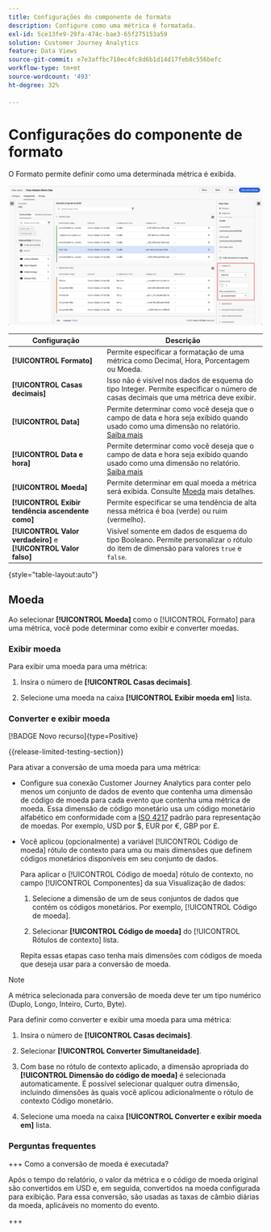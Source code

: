 ```yaml
---
title: Configurações do componente de formato
description: Configure como uma métrica é formatada.
exl-id: 5ce13fe9-29fa-474c-bae3-65f275153a59
solution: Customer Journey Analytics
feature: Data Views
source-git-commit: e7e3affbc710ec4fc8d6b1d14d17feb8c556befc
workflow-type: tm+mt
source-wordcount: '493'
ht-degree: 32%

---
```


# Configurações do componente de formato

O Formato permite definir como uma determinada métrica é exibida.

![Configurações de formato](../assets/format-settings.png)

| Configuração | Descrição |
| --- | --- |
| **[!UICONTROL Formato]** | Permite especificar a formatação de uma métrica como Decimal, Hora, Porcentagem ou Moeda. |
| **[!UICONTROL Casas decimais]** | Isso não é visível nos dados de esquema do tipo Integer. Permite especificar o número de casas decimais que uma métrica deve exibir. |
| **[!UICONTROL Data]** | Permite determinar como você deseja que o campo de data e hora seja exibido quando usado como uma dimensão no relatório. [Saiba mais](../../use-cases/data-views/data-views-usecases.md#date-and-date-time-use-cases) |
| **[!UICONTROL Data e hora]** | Permite determinar como você deseja que o campo de data e hora seja exibido quando usado como uma dimensão no relatório. [Saiba mais](../../use-cases/data-views/data-views-usecases.md#date-and-date-time-use-cases) |
| **[!UICONTROL Moeda]** | Permite determinar em qual moeda a métrica será exibida. Consulte [Moeda](#currency) mais detalhes. |
| **[!UICONTROL Exibir tendência ascendente como]** | Permite especificar se uma tendência de alta nessa métrica é boa (verde) ou ruim (vermelho). |
| **[!UICONTROL Valor verdadeiro]** e **[!UICONTROL Valor falso]** | Visível somente em dados de esquema do tipo Booleano. Permite personalizar o rótulo do item de dimensão para valores `true` e `false`. |

{style="table-layout:auto"}


## Moeda

Ao selecionar **[!UICONTROL Moeda]** como o [!UICONTROL Formato] para uma métrica, você pode determinar como exibir e converter moedas.

### Exibir moeda

Para exibir uma moeda para uma métrica:

1. Insira o número de **[!UICONTROL Casas decimais]**.

2. Selecione uma moeda na caixa **[!UICONTROL Exibir moeda em]** lista.


### Converter e exibir moeda

[!BADGE Novo recurso]{type=Positive}

{{release-limited-testing-section}}

Para ativar a conversão de uma moeda para uma métrica:

- Configure sua conexão Customer Journey Analytics para conter pelo menos um conjunto de dados de evento que contenha uma dimensão de código de moeda para cada evento que contenha uma métrica de moeda. Essa dimensão de código monetário usa um código monetário alfabético em conformidade com a [ISO 4217](https://www.iso.org/iso-4217-currency-codes.html) padrão para representação de moedas. Por exemplo, USD por $, EUR por €, GBP por £.

- Você aplicou (opcionalmente) a variável [!UICONTROL Código de moeda] rótulo de contexto para uma ou mais dimensões que definem códigos monetários disponíveis em seu conjunto de dados.

  Para aplicar o [!UICONTROL Código de moeda] rótulo de contexto, no campo [!UICONTROL Componentes] da sua Visualização de dados:

  <!--![Currency Context Label](../assets/currency-context-label.png)-->

   1. Selecione a dimensão de um de seus conjuntos de dados que contém os códigos monetários. Por exemplo, [!UICONTROL Código de moeda].

   2. Selecionar **[!UICONTROL Código de moeda]** do [!UICONTROL Rótulos de contexto] lista.

  Repita essas etapas caso tenha mais dimensões com códigos de moeda que deseja usar para a conversão de moeda.

>[!NOTE]
>
>A métrica selecionada para conversão de moeda deve ter um tipo numérico (Duplo, Longo, Inteiro, Curto, Byte).


Para definir como converter e exibir uma moeda para uma métrica:

1. Insira o número de **[!UICONTROL Casas decimais]**.

2. Selecionar **[!UICONTROL Converter Simultaneidade]**.

3. Com base no rótulo de contexto aplicado, a dimensão apropriada do **[!UICONTROL Dimensão do código de moeda]** é selecionada automaticamente. É possível selecionar qualquer outra dimensão, incluindo dimensões às quais você aplicou adicionalmente o rótulo de contexto Código monetário.

4. Selecione uma moeda na caixa **[!UICONTROL Converter e exibir moeda em]** lista.

### Perguntas frequentes

+++ Como a conversão de moeda é executada?

Após o tempo do relatório, o valor da métrica e o código de moeda original são convertidos em USD e, em seguida, convertidos na moeda configurada para exibição. Para essa conversão, são usadas as taxas de câmbio diárias da moeda, aplicáveis no momento do evento.

+++

